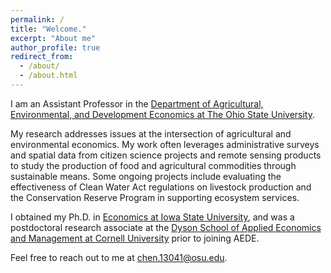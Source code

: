 ```yaml
---
permalink: /
title: "Welcome."
excerpt: "About me"
author_profile: true
redirect_from: 
  - /about/
  - /about.html
---
```


I am an Assistant Professor in the [Department of Agricultural, Environmental, and Development Economics at The Ohio State University](https://aede.osu.edu). 

My research addresses issues at the intersection of agricultural and environmental economics. My work often leverages administrative surveys and spatial data from citizen science projects and remote sensing products to study the production of food and agricultural commodities through sustainable means. Some ongoing projects include evaluating the effectiveness of Clean Water Act regulations on livestock production and the Conservation Reserve Program in supporting ecosystem services. 

I obtained my Ph.D. in [Economics at Iowa State University](https://www.econ.iastate.edu), and was a postdoctoral research associate at the [Dyson School of Applied Economics and Management at Cornell University](https://dyson.cornell.edu) prior to joining AEDE.

Feel free to reach out to me at [chen.13041@osu.edu](mailto:chen.13041@osu.edu). 
